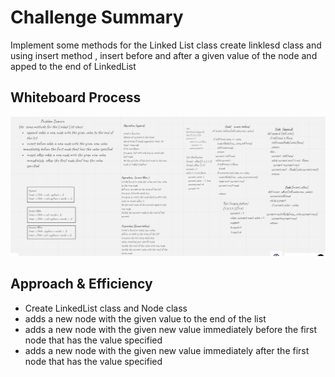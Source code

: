 # Challenge Summary
Implement some methods for the Linked List class create linklesd class
and using insert method , insert before and after  a given value of the node and apped to the end of LinkedList

## Whiteboard Process
![Linked_list_WhiteBoard](./linked-list-insertions.png)

## Approach & Efficiency
- Create LinkedList class and  Node class
- adds a new node with the given value to the end of the list
- adds a new node with the given new value immediately before the first node that has the value specified
-  adds a new node with the given new value immediately after the first node that has the value specified
